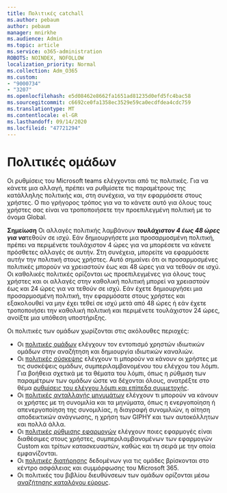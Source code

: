 ```yaml
---
title: Πολιτικές catchall
ms.author: pebaum
author: pebaum
manager: mnirkhe
ms.audience: Admin
ms.topic: article
ms.service: o365-administration
ROBOTS: NOINDEX, NOFOLLOW
localization_priority: Normal
ms.collection: Adm_O365
ms.custom:
- "9000734"
- "3207"
ms.openlocfilehash: e5d08462e8662fa1651ad81235d0efd5fc4bac58
ms.sourcegitcommit: c6692ce0fa1358ec3529e59ca0ecdfdea4cdc759
ms.translationtype: MT
ms.contentlocale: el-GR
ms.lasthandoff: 09/14/2020
ms.locfileid: "47721294"
---
```

# <a name="teams-policies"></a>Πολιτικές ομάδων

Οι ρυθμίσεις του Microsoft teams ελέγχονται από τις πολιτικές. Για να κάνετε μια αλλαγή, πρέπει να ρυθμίσετε τις παραμέτρους της κατάλληλης πολιτικής και, στη συνέχεια, να την εφαρμόσετε στους χρήστες. Ο πιο γρήγορος τρόπος για να το κάνετε αυτό για όλους τους χρήστες σας είναι να τροποποιήσετε την προεπιλεγμένη πολιτική με το όνομα Global. 

**Σημείωση** Οι αλλαγές πολιτικής λαμβάνουν ***τουλάχιστον 4 έως 48 ώρες για να***τεθούν σε ισχύ. Εάν δημιουργήσετε μια προσαρμοσμένη πολιτική, πρέπει να περιμένετε τουλάχιστον 4 ώρες για να μπορέσετε να κάνετε πρόσθετες αλλαγές σε αυτήν. Στη συνέχεια, μπορείτε να εφαρμόσετε αυτήν την πολιτική στους χρήστες. Αυτό σημαίνει ότι οι προσαρμοσμένες πολιτικές μπορούν να χρειαστούν έως και 48 ώρες για να τεθούν σε ισχύ. Οι καθολικές πολιτικές ορίζονται ως προεπιλεγμένες για όλους τους χρήστες και οι αλλαγές στην καθολική πολιτική μπορεί να χρειαστούν έως και 24 ώρες για να τεθούν σε ισχύ. Εάν έχετε δημιουργήσει μια προσαρμοσμένη πολιτική, την εφαρμόσατε στους χρήστες και εξακολουθεί να μην έχει τεθεί σε ισχύ μετά από 48 ώρες ή εάν έχετε τροποποιήσει την καθολική πολιτική και περιμένετε τουλάχιστον 24 ώρες, ανοίξτε μια υπόθεση υποστήριξης.

Οι πολιτικές των ομάδων χωρίζονται στις ακόλουθες περιοχές:

- Οι [πολιτικές ομάδων](https://docs.microsoft.com/MicrosoftTeams/teams-policies) ελέγχουν τον εντοπισμό χρηστών ιδιωτικών ομάδων στην αναζήτηση και δημιουργία ιδιωτικών καναλιών.  
- Οι [πολιτικές σύσκεψης](https://docs.microsoft.com/microsoftteams/meeting-policies-in-teams) ελέγχουν τι μπορούν να κάνουν οι χρήστες με τις συσκέψεις ομάδων, συμπεριλαμβανομένου του ελέγχου του λόμπι. Για βοήθεια σχετικά με τα θέματα του λόμπι, όπως η ρύθμιση των παραμέτρων των ομάδων ώστε να δέχονται όλους, ανατρέξτε στο θέμα [ρυθμίσεις του ελέγχου λόμπι και επίπεδα συμμετοχής](https://docs.microsoft.com/alchemyinsights/bypass-lobby).
- Οι [πολιτικές ανταλλαγής μηνυμάτων](https://docs.microsoft.com/microsoftteams/messaging-policies-in-teams) ελέγχουν τι μπορούν να κάνουν οι χρήστες με τη συνομιλία και τα μηνύματα, όπως η ενεργοποίηση ή απενεργοποίηση της συνομιλίας, η διαγραφή συνομιλιών, η αίτηση αποδεικτικών ανάγνωσης, η χρήση των GIPHY και των αυτοκόλλητων και πολλά άλλα.
- Οι [πολιτικές ρύθμισης εφαρμογών](https://docs.microsoft.com/MicrosoftTeams/teams-app-setup-policies) ελέγχουν ποιες εφαρμογές είναι διαθέσιμες στους χρήστες, συμπεριλαμβανομένων των εφαρμογών Custom και τρίτων κατασκευαστών, καθώς και τη σειρά με την οποία εμφανίζονται.  
- Οι [πολιτικές διατήρησης](https://docs.microsoft.com/microsoftteams/retention-policies) δεδομένων για τις ομάδες βρίσκονται στο κέντρο ασφάλειας και συμμόρφωσης του Microsoft 365.
- Οι πολιτικές του βιβλίου διευθύνσεων των ομάδων ορίζονται μέσω [αναζήτησης καταλόγου εύρους](https://docs.microsoft.com/MicrosoftTeams/teams-scoped-directory-search).